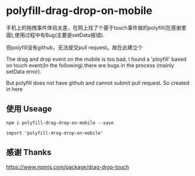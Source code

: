 # polyfill-drag-drop-on-mobile

手机上的拖拽事件体验太差，在网上找了个基于touch事件做的polyfill(在感谢里面),使用过程中有Bug(主要是setData报错).

但polyfill没有github，无法提交pull request。故在此建立个

The drag and drop event on the mobile is too bad, I found a 'ployfill' based on touch event(In the following).there are bugs in the process (mainly setData error).

But polyfill does not have github and cannot submit pull request. So created in here



## 使用 Useage
```
npm i polyfill-drag-drop-on-mobile --save
```
```
import 'polyfill-drag-drop-on-mobile'
```

## 感谢 Thanks

https://www.npmjs.com/package/drag-drop-touch

